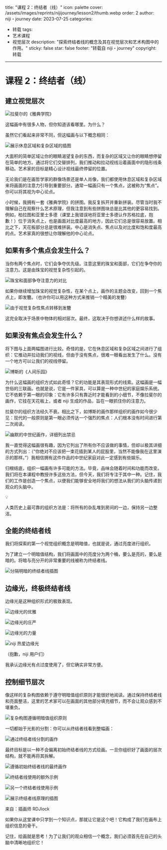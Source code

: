 title: "课程 2：终结者（线）"
icon: palette
cover: /assets/images/reprints/nijijourney/lesson2/thumb.webp
order: 2
author: niji・journey
date: 2023-07-25
categories:
  - 转载
tags:
  - 艺术课程
  - 视觉层次
description: "探索终结者线的概念及其在视觉层次和艺术构图中的作用。"
sticky: false
star: false
footer: "转载自 niji・journey"
copyright: 转载
---

# 课程 2：终结者（线）

## 建立视觉层次

![拉斐尔的《雅典学院》](/assets/images/reprints/nijijourney/lesson2/f974b143-006e-4802-8202-20241b5104db.jpeg)

这幅画中有很多人物，但你知道该看哪里。为什么？

虽然它们看起来非常不同，但这幅画与以下概念相同：

![展示休息区域和复杂区域的插图](/assets/images/reprints/nijijourney/lesson2/0d45fb10-0ecd-4261-b80a-b320af3fa216.jpeg)

大面积的简单区域让你的眼睛渴望复杂的东西，而复杂的区域又让你的眼睛想停留在简单的地方。通过将它们交替排列，我们推动和拉动视线沿着画面中的隐形线条移动。艺术家的目标是精心设计视线最终停留的位置。

无论我们是在画哲学家的群像场景还是单人肖像，我们都使用休息区域和复杂区域来将画面的注意力引导到重要部分。通常一幅画只有一个焦点，这被称为“焦点”。你可以将其视为中心论点。

小时候，我拥有一套《雅典学院》的拼图。我反复拆开并重新拼装。尽管当时我不理解自己在观察什么艺术原理，但我注意到有些拼图块总是比其他的更容易找到。例如，柏拉图和亚里士多德（课堂上我错误地将亚里士多德认作苏格拉底，抱歉！）位于消失点上，也是画面对比度最高的地方，因此它们总是很容易放置。相比之下，天花板部分总是很难拼装。中心是消失点、焦点以及对比度和饱和度最高的点。艺术家真的很想让你理解他的中心论点。

## 如果有多个焦点会发生什么？

当你有两个焦点时，它们会争夺优先级。注意这里的珠宝和面部，它们在争夺你的注意力。这是由珠宝的视觉复杂性引起的。

![珠宝和面部争夺注意力的对比](/assets/images/reprints/nijijourney/lesson2/933a6c6c-117f-46e6-bb8e-ecc976ed751e.jpeg)

如果你继续增加珠宝的视觉复杂性，在某个点上，画作的主题会改变，回到一个焦点上，即发簪。（也许你可以用这种方式来推销一个精美的发簪）

![由于视觉复杂性焦点转移到发簪](/assets/images/reprints/nijijourney/lesson2/a011ab6d-fee2-483d-92b2-8559ed204f40.jpeg)

这完全取决于场景中物体的相对层次。最终，这取决于你想讲述什么样的故事。

## 如果没有焦点会发生什么？

将下图与上面两幅图进行比较。奇怪的是，它在休息区域和复杂区域之间进行了组织：它推动并拉动我们的视线，但由于没有焦点，很难一眼看出发生了什么。没有一个地方可以让我们的视线停留。

![博斯的《人间乐园》](/assets/images/reprints/nijijourney/lesson2/20da8d04-2441-4238-8978-d38e2ae4cbe8.jpeg)

为什么这幅画的组织方式如此奇怪？它的功能是其表现形式的线索。这幅画是一幅世俗的三联画。也就是说，它是一件家具，可以算是一种中世纪的家庭娱乐系统。它不依赖于第一眼的印象：它有许多只有靠近时才能看到的小细节，不像拉斐尔的画作，它挂在天花板上，或者 niji 生成的作品，旨在一眼抓住你的注意力。

拉斐尔的组织方法经久不衰。相比之下，如博斯的画作那样组织的画作如今很少见：现代的一般原则是第一眼必须传达一个强烈的焦点：人们根本没有时间进行第二次阅读。

![幽默的中世纪画作，详细列出禁忌](/assets/images/reprints/nijijourney/lesson2/a0b04940-2773-40d9-a513-1be780cd7609.jpeg)

我一直觉得这幅画很有趣，因为它列出了所有你不应该做的事情，但却以极其详细的方式列出：（“你绝对不应该把一束花插到某人的屁股里，当然不能像我在这里演示的那样。”）我相信拥有这件作品的中世纪家庭对此一定感到有些娱乐。

归根结底，组织一幅画有许多可能的方法。毕竟，品味会随着时间和功能而改变。我们将在本课程中教授许多这些方法，但今天，我们将专注于其中一种。记住，我们的工作是创造一个焦点，以便我们能够安全地将我们的想法从我们的头脑传递到观众的头脑中。

💡

人类历史上最可靠的组织方法是：将所有的杂乱堆到房间的一边，保持另一边整洁。

## 全能的终结者线

我们将探索的第一个视觉组织概念是明暗值，也就是说，通过亮度进行组织。

为了建立一个明暗值结构，我们将画面中的亮度分为两个桶，要么是亮的，要么是暗的。将暗与亮分开的非常重要的线被称为终结者线。

![分隔明暗的终结者线插图](/assets/images/reprints/nijijourney/lesson2/aa7fdc0f-4042-4aff-856c-2c639f7170c6.jpeg)

## 边缘光，终极终结者线

边缘光是这种组织形式的极致表现。

![边缘光的优雅](/assets/images/reprints/nijijourney/lesson2/e7288cdc-7432-4e6c-80e8-0dff988d110a.jpeg)

![边缘光的庄严](/assets/images/reprints/nijijourney/lesson2/1a311c8b-e18c-493c-be9e-247594c3b7a3.jpeg)

![边缘光的力量](/assets/images/reprints/nijijourney/lesson2/36429278-4ac9-40c2-bab8-4acdd44034d1.jpeg)

![niji 热爱边缘光](/assets/images/reprints/nijijourney/lesson2/375191cf-d154-4b3a-9741-883419eaea0f.jpeg)

（抱歉，niji 用户们）

我承认边缘光有点过度使用了，但它确实非常方便。

## 控制细节层次

像这样的复杂构图依赖于遵守明暗值组织原则才能很好地阅读。通过保持终结者线和亮面整洁，这里的艺术家可以在画面的其他部分填充细节，而不会让观众感到不堪重负。

![复杂构图遵循明暗值组织原则](/assets/images/reprints/nijijourney/lesson2/7a317a98-7923-4856-8c47-2813ace83a67.jpeg)

一切都始于光影的分割：你可以从终结者线看到整幅画：

![通过终结者线分割的画作](/assets/images/reprints/nijijourney/lesson2/e4974d19-cf65-4d33-b121-a6482e767d66.jpeg)

最终目标是以一种不会偏离初始终结者线的方式绘画。一旦你组织好了画面的层次结构，就不能再将其拆解。

![遵循初始终结者线的最终画作](/assets/images/reprints/nijijourney/lesson2/e5264452-b9b9-4198-afb4-d1b490a92743.jpeg)

![终结者线使用的额外示例](/assets/images/reprints/nijijourney/lesson2/43c55025-1b60-4e26-ba5a-da33da80b620.jpeg)

![另一个终结者线使用示例](/assets/images/reprints/nijijourney/lesson2/d1cbe73b-4ecf-4d1d-ae86-05257a8c4742.jpeg)

![展示终结者线原理的插图](/assets/images/reprints/nijijourney/lesson2/940c6284-3938-4f14-9960-d6d2a564c2d2.jpeg)

来自：插画师 RDJlock

如果你从这堂课中只学到一个知识点，那就让它是这个吧！它构成了我们在画布上组织信息的骨干。

记住，绘画就是思考！为了让我们的观众相信一个概念，我们必须首先在自己的头脑中清晰地组织它！
